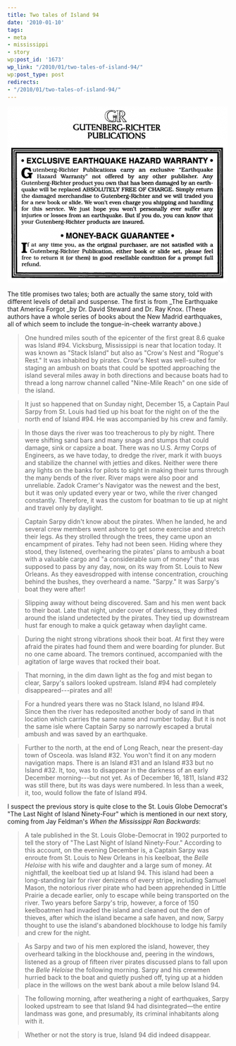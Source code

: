 ```yaml
---
title: Two tales of Island 94
date: '2010-01-10'
tags:
- meta
- mississippi
- story
wp:post_id: '1673'
wp_link: "/2010/01/two-tales-of-island-94/"
wp:post_type: post
redirects:
- "/2010/01/two-tales-of-island-94/"
---
```


![](2010-01-10-Two-tales-of-Island-94/Gr-Warranty-500x399.png "Gutenberg-Richter Warranty")

The title promises two tales; both are actually the same story, told with different levels of detail and suspense. The first is from _The Earthquake that America Forgot _by Dr. David Steward and Dr. Ray Knox. (These authors have a whole series of books about the New Madrid earthquakes, all of which seem to include the tongue-in-cheek warranty above.)

> One hundred miles south of the epicenter of the first great 8.6 quake was Island #94. Vicksburg, Mississippi is near that location today. It was known as "Stack Island" but also as "Crow's Nest and "Rogue's Rest." It was inhabited by pirates. Crow's Nest was well-suited for staging an ambush on boats that could be spotted approaching the island several miles away in both directions and because boats had to thread a long narrow channel called "Nine-Mile Reach" on one side of the island.

>

> It just so happened that on Sunday night, December 15, a Captain Paul Sarpy from St. Louis had tied up his boat for the night on of the the north end of Island #94. He was accompanied by his crew and family.

>

> In those days the river was too treacherous to ply by night. There were shifting sand bars and many snags and stumps that could damage, sink or capsize a boat. There was no U.S. Army Corps of Engineers, as we have today, to dredge the river, mark it with buoys and stabilize the channel with jetties and dikes. Neither were there any lights on the banks for pilots to sight in making their turns through the many bends of the river. River maps were also poor and unreliable. Zadok Cramer's Navigator was the newest and the best, but it was only updated every year or two, while the river changed constantly. Therefore, it was the custom for boatman to tie up at night and travel only by daylight.

>

> Captain Sarpy didn't know about the pirates. When he landed, he and several crew members went ashore to get some exercise and stretch their legs. As they strolled through the trees, they came upon an encampment of pirates. Tehy had not been seen. Hiding where they stood, they listened, overhearing the pirates' plans to ambush a boat with a valuable cargo and "a considerable sum of money" that was supposed to pass by any day, now, on its way from St. Louis to New Orleans. As they eavesdropped with intense concentration, crouching behind the bushes, they overheard a name. "Sarpy." It was Sarpy's boat they were after!

>

> Slipping away without being discovered. Sam and his men went back to their boat. Late that night, under cover of darkness, they drifted around the island undetected by the pirates. They tied up downstream hust far enough to make a quick getaway when daylight came.

>

> During the night strong vibrations shook their boat. At first they were afraid the pirates had found them and were boarding for plunder. But no one came aboard. The tremors continued, accompanied with the agitation of large waves that rocked their boat.

>

> That morning, in the dim dawn light as the fog and mist began to clear, Sarpy's sailors looked upstream. Island #94 had completely disappeared---pirates and all!

>

> For a hundred years there was no Stack Island, no Island #94. Since then the river has redeposited another body of sand in that location which carries the same name and number today. But it is not the same isle where Captain Sarpy so narrowly escaped a brutal ambush and was saved by an earthquake.

>

> Further to the north, at the end of Long Reach, near the present-day town of Osceola. was Island #32. You won't find it on any modern navigation maps. There is an Island #31 and an Island #33 but no Island #32. It, too, was to disappear in the darkness of an early December morning---but not yet. As of December 16, 1811, Island #32 was still there, but its was days were numbered. In less than a week, it, too, would follow the fate of Island #94.

I suspect the previous story is quite close to the St. Louis Globe Democrat's "The Last Night of Island Ninety-Four" which is mentioned in our next story, coming from Jay Feldman's _When the Mississippi Ran Backwards_:

> A tale published in the St. Louis Globe-Democrat in 1902 purported to tell the story of "The Last Night of Island Ninety-Four." According to this account, on the evening December is, a Captain Sarpy was enroute from St. Louis to New Orleans in his keelboat, the _Belle Heloise_ with his wife and daughter and a large sum of money. At nightfall, the keelboat tied up at Island 94. This island had been a long-standing lair for river denizens of every stripe, including Samuel Mason, the notorious river pirate who had been apprehended in Little Prairie a decade earlier, only to escape while being transported on the river. Two years before Sarpy's trip, however, a force of 150 keelboatmen had invaded the island and cleaned out the den of thieves, after which the island became a safe haven, and now, Sarpy thought to use the island's abandoned blockhouse to lodge his family and crew for the night.

>

> As Sarpy and two of his men explored the island, however, they overheard talking in the blockhouse and, peering in the windows, listened as a group of ﬁfteen river pirates discussed plans to fall upon the _Belle Heloise_ the following morning. Sarpy and his crewmen hurried back to the boat and quietly pushed off, tying up at a hidden place in the willows on the west bank about a mile below Island 94.

>

> The following morning, after weathering a night of earthquakes, Sarpy looked upstream to see that Island 94 had disintegrated—the entire landmass was gone, and presumably, its criminal inhabitants along with it.

>

> Whether or not the story is true, Island 94 did indeed disappear.
